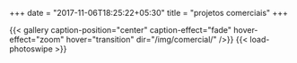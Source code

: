 +++
date = "2017-11-06T18:25:22+05:30"
title = "projetos comerciais"
+++

{{< gallery caption-position="center" caption-effect="fade" hover-effect="zoom" hover="transition" dir="/img/comercial/" />}} {{< load-photoswipe >}}
